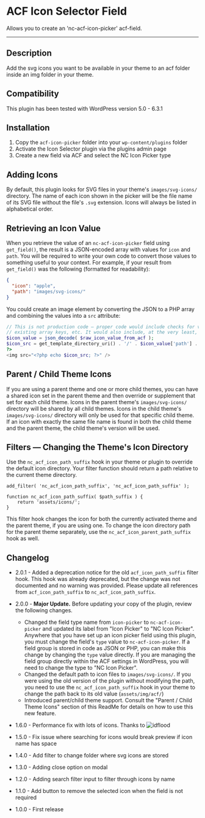 # ACF Icon Selector Field

Allows you to create an 'nc-acf-icon-picker' acf-field.

---

## Description

Add the svg icons you want to be available in your theme to an acf folder inside an img folder in your theme.

## Compatibility

This plugin has been tested with WordPress version 5.0 - 6.3.1

## Installation

1. Copy the `acf-icon-picker` folder into your `wp-content/plugins` folder
2. Activate the Icon Selector plugin via the plugins admin page
3. Create a new field via ACF and select the NC Icon Picker type

## Adding Icons

By default, this plugin looks for SVG files in your theme's `images/svg-icons/` directory.
The name of each icon shown in the picker will be the file name of its SVG file without the
file's `.svg` extension. Icons will always be listed in alphabetical order.

## Retrieving an Icon Value

When you retrieve the value of an `nc-acf-icon-picker` field using `get_field()`, the result
is a JSON-encoded array with values for `icon` and `path`. You will be required to write your own
code to convert those values to something useful to your context. For example, if your result
from `get_field()` was the following (formatted for readability):

```json
{
  "icon": "apple",
  "path": "images/svg-icons/"
}
```

You could create an image element by converting the JSON to a PHP array and combining the values into a `src` attribute:

```php
// This is not production code — proper code would include checks for valid JSON,
// existing array keys, etc. It would also include, at the very least, an `alt` attribute on the image.
$icon_value = json_decode( $raw_icon_value_from_acf );
$icon_src = get_template_directory_uri() . '/' . $icon_value['path'] . $icon_value['icon'] . '.svg';
?>
<img src="<?php echo $icon_src; ?>" />

```

## Parent / Child Theme Icons

If you are using a parent theme and one or more child themes, you can have a shared icon set in the parent theme
and then override or supplement that set for each child theme. Icons in the parent theme's
`images/svg-icons/` directory will be shared by all child themes. Icons in the child theme's
`images/svg-icons/` directory will only be used for that specific child theme. If an icon with exactly the
same file name is found in both the child theme and the parent theme, the child theme's version will be used.

## Filters — Changing the Theme's Icon Directory

Use the `nc_acf_icon_path_suffix` hook in your theme or plugin to override the default icon directory.
Your filter function should return a path relative to the current theme directory.

```
add_filter( 'nc_acf_icon_path_suffix', 'nc_acf_icon_path_suffix' );

function nc_acf_icon_path_suffix( $path_suffix ) {
    return 'assets/icons/';
}
```

This filter hook changes the icon for both the currently activated theme and the parent theme,
if you are using one. To change the icon directory path for the parent theme separately, use the
`nc_acf_icon_parent_path_suffix` hook as well.

## Changelog

- 2.0.1 - Added a deprecation notice for the old `acf_icon_path_suffix` filter hook. This hook was already deprecated, but the change was not documented and no warning was provided. Please update all references from `acf_icon_path_suffix` to `nc_acf_icon_path_suffix`.

- 2.0.0 - **Major Update.** Before updating your copy of the plugin, review the following changes.

  - Changed the field type name from `icon-picker` to `nc-acf-icon-picker` and updated its label from "Icon Picker" to "NC Icon Picker". Anywhere that you have
    set up an icon picker field using this plugin, you must change the field's `type` value to `nc-acf-icon-picker`. If a field group is stored in code as JSON or PHP, you can make this change by changing the `type` value directly. If you are managing the field group directly within the ACF settings in WordPress, you will need to change the type to "NC Icon Picker".
  - Changed the default path to icon files to `images/svg-icons/`. If you were using the old version of the plugin without modifying the path, you need to use the `nc_acf_icon_path_suffix` hook in your theme to change the path back to its old value (`assets/img/acf/`)
  - Introduced parent/child theme support. Consult the "Parent / Child Theme Icons" section of this ReadMe for details on how to use this new feature.

- 1.6.0 - Performance fix with lots of icons. Thanks to ![idflood](https://github.com/houke/acf-icon-picker/pull/9)
- 1.5.0 - Fix issue where searching for icons would break preview if icon name has space
- 1.4.0 - Add filter to change folder where svg icons are stored
- 1.3.0 - Adding close option on modal
- 1.2.0 - Adding search filter input to filter through icons by name
- 1.1.0 - Add button to remove the selected icon when the field is not required
- 1.0.0 - First release
